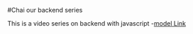 #Chai our backend series

This is a video series on backend with javascript
 -[model Link](https://app.eraser.io/workspace/YtPqZ1VogxGy1jzIDkzj)